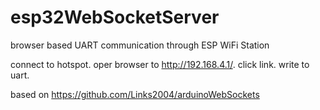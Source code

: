 # esp32WebSocketServer
browser based UART communication through ESP WiFi Station

connect to hotspot. oper browser to http://192.168.4.1/. click link. write to uart.


based on https://github.com/Links2004/arduinoWebSockets
